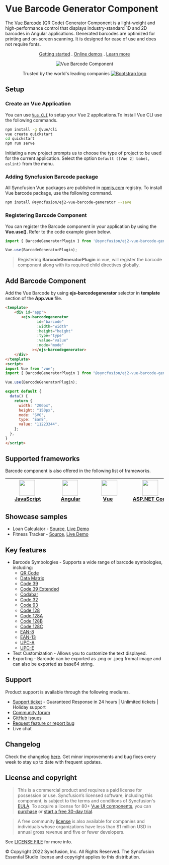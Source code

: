 # Vue Barcode Generator Component

The [Vue Barcode](https://www.syncfusion.com/vue-components/vue-barcode?utm_source=npm&utm_medium=listing&utm_campaign=vue-barcode-npm) (QR Code) Generator Component is a light-weight and high-performance control that displays industry-standard 1D and 2D barcodes in Angular applications. Generated barcodes are optimized for printing and on-screen scanning. It is designed for ease of use and does not require fonts.

<p align="center">
    <a href="https://ej2.syncfusion.com/vue/documentation/barcode/getting-started/?utm_source=npm&utm_medium=listing&utm_campaign=vue-barcode-npm">Getting started</a> . 
    <a href="https://ej2.syncfusion.com/vue/demos/?utm_source=npm&utm_medium=listing&utm_campaign=vue-barcode-npm#/bootstrap5/barcode/ean8">Online demos</a> . 
    <a href="https://www.syncfusion.com/vue-components/vue-barcode?utm_source=npm&utm_medium=listing&utm_campaign=vue-barcode-npm">Learn more</a>
</p>

<p align="center">
	<img src="https://raw.githubusercontent.com/SyncfusionExamples/nuget-img/master/vue/vue-barcode.png" alt="Vue Barcode Component"/>
</p>


<p align="center">
Trusted by the world's leading companies
  <a href="https://www.syncfusion.com">
    <img src="https://raw.githubusercontent.com/SyncfusionExamples/nuget-img/master/syncfusion/syncfusion-trusted-companies.webp" alt="Bootstrap logo">
  </a>
</p>

## Setup

### Create an Vue Application

You can use [`Vue CLI`](https://github.com/vuejs/vue-cli) to setup your Vue 2 applications.To install Vue CLI use the following commands.

```bash
npm install -g @vue/cli
vue create quickstart
cd quickstart
npm run serve
```
Initiating a new project prompts us to choose the type of project to be used for the current application. Select the option `Default ([Vue 2] babel, eslint)` from the menu.

### Adding Syncfusion Barcode package

All Syncfusion Vue packages are published in [npmjs.com](https://www.npmjs.com/~syncfusionorg) registry. To install Vue barcode package, use the following command.

```bash
npm install @syncfusion/ej2-vue-barcode-generator --save
```

### Registering Barcode Component

You can register the Barcode component in your application by using the **Vue.use()**. Refer to the code example given below.

```typescript
import { BarcodeGeneratorPlugin } from '@syncfusion/ej2-vue-barcode-generator';

Vue.use(BarcodeGeneratorPlugin);
```

> Registering **BarcodeGeneratorPlugin** in vue, will register the barcode component along with its required child directives globally.

## Add Barcode Component

Add the Vue Barcode by using **ejs-barcodegenerator** selector in **template** section of the **App.vue** file.

```html
<template>
    <div id="app">
       <ejs-barcodegenerator
              id="barcode"  
              :width="width"
              :height="height"
              :type="type"
              :value="value"
              :mode="mode"
            ></ejs-barcodegenerator>
    </div>
</template>
<script>
import Vue from "vue";
import { BarcodeGeneratorPlugin } from "@syncfusion/ej2-vue-barcode-generator";

Vue.use(BarcodeGeneratorPlugin);

export default {
  data() {
    return {
      width: "200px",
      height: "150px",
      mode: "SVG",
      type: "Ean8",
      value: "11223344",
    };
  },
}
</script>
``` 

## Supported frameworks

Barcode component is also offered in the following list of frameworks.

| [<img src="https://ej2.syncfusion.com/github/images/js.svg" height="50" />](https://www.syncfusion.com/javascript-ui-controls?utm_medium=listing&utm_source=github)<br/>&nbsp;&nbsp;&nbsp;&nbsp;&nbsp;[JavaScript](https://www.syncfusion.com/javascript-ui-controls?utm_medium=listing&utm_source=github)&nbsp;&nbsp;&nbsp;&nbsp; | [<img src="https://ej2.syncfusion.com/github/images/angular.svg"  height="50" />](https://www.syncfusion.com/angular-components/?utm_medium=listing&utm_source=github)<br/>&nbsp;&nbsp;&nbsp;&nbsp;&nbsp;&nbsp;&nbsp;[Angular](https://www.syncfusion.com/angular-components/?utm_medium=listing&utm_source=github)&nbsp;&nbsp;&nbsp;&nbsp;&nbsp;&nbsp; | [<img src="https://ej2.syncfusion.com/github/images/vue.svg" height="50" />](https://www.syncfusion.com/vue-ui-components?utm_medium=listing&utm_source=github)<br/>&nbsp;&nbsp;&nbsp;&nbsp;&nbsp;&nbsp;&nbsp;[Vue](https://www.syncfusion.com/vue-ui-components?utm_medium=listing&utm_source=github)&nbsp;&nbsp;&nbsp;&nbsp;&nbsp;&nbsp;&nbsp;&nbsp;&nbsp; | [<img src="https://ej2.syncfusion.com/github/images/netcore.svg" height="50" />](https://www.syncfusion.com/aspnet-core-ui-controls?utm_medium=listing&utm_source=github)<br/>&nbsp;&nbsp;[ASP.NET&nbsp;Core](https://www.syncfusion.com/aspnet-core-ui-controls?utm_medium=listing&utm_source=github)&nbsp;&nbsp; | [<img src="https://ej2.syncfusion.com/github/images/netmvc.svg" height="50" />](https://www.syncfusion.com/aspnet-mvc-ui-controls?utm_medium=listing&utm_source=github)<br/>&nbsp;&nbsp;[ASP.NET&nbsp;MVC](https://www.syncfusion.com/aspnet-mvc-ui-controls?utm_medium=listing&utm_source=github)&nbsp;&nbsp; | 
| :-----: | :-----: | :-----: | :-----: | :-----: |

## Showcase samples

* Loan Calculator - [Source](https://github.com/syncfusion/ej2-showcase-vue-loan-calculator), [Live Demo](https://ej2.syncfusion.com/showcase/vue/loancalculator/?utm_source=npm&utm_medium=listing&utm_campaign=vue-barcode-npm#/default)
* Fitness Tracker - [Source](https://github.com/SyncfusionExamples/showcase-vue-health-tracker-dashboard-demo), [Live Demo](https://ej2.syncfusion.com/showcase/vue/fitness-tracker-app/)

## Key features

* Barcode Symbologies - Supports a wide range of barcode symbologies, including:
	* [QR Code](https://ej2.syncfusion.com/vue/demos/#/bootstrap5/barcode/qrcode.html)
	* [Data Matrix](https://ej2.syncfusion.com/vue/demos/#/bootstrap5/barcode/datamatrix.html)
	* [Code 39](https://ej2.syncfusion.com/vue/demos/#/bootstrap5/barcode/code39.html)
	* [Code 39 Extended](https://ej2.syncfusion.com/vue/demos/#/bootstrap5/barcode/code39Extd.html)
	* [Codabar](https://ej2.syncfusion.com/vue/demos/#/bootstrap5/barcode/codabar.html)
	* [Code 32](https://ej2.syncfusion.com/vue/demos/#/bootstrap5/barcode/code32.html)
	* [Code 93](https://ej2.syncfusion.com/vue/demos/#/bootstrap5/barcode/code93.html)
	* [Code 128](https://ej2.syncfusion.com/vue/demos/#/bootstrap5/barcode/code128.html)
	* [Code 128A](https://ej2.syncfusion.com/vue/demos/#/bootstrap5/barcode/code128A.html)
	* [Code 128B](https://ej2.syncfusion.com/vue/demos/#/bootstrap5/barcode/code128B.html)
	* [Code 128C](https://ej2.syncfusion.com/vue/demos/#/bootstrap5/barcode/code128C.html)
	* [EAN-8](https://ej2.syncfusion.com/vue/demos/#/bootstrap5/barcode/ean8.html)
	* [EAN-13](https://ej2.syncfusion.com/vue/demos/#/bootstrap5/barcode/ean13.html)
	* [UPC-A](https://ej2.syncfusion.com/vue/demos/#/bootstrap5/barcode/upca.html	)
	* [UPC-E](https://ej2.syncfusion.com/vue/demos/#/bootstrap5/barcode/upce.html)
* Text Customization - Allows you to customize the text displayed.
* Exporting - Barcode can be exported as .png or .jpeg fromat image and can also be exported as base64 string.

## Support

Product support is available through the following mediums.

* [Support ticket](https://support.syncfusion.com/support/tickets/create) - Guaranteed Response in 24 hours | Unlimited tickets | Holiday support
* [Community forum](https://www.syncfusion.com/forums/vue-js2?utm_source=npm&utm_medium=listing&utm_campaign=vue-barcode-npm)
* [GitHub issues](https://github.com/syncfusion/ej2-vue-ui-components/issues/new)
* [Request feature or report bug](https://www.syncfusion.com/feedback/vue?utm_source=npm&utm_medium=listing&utm_campaign=vue-barcode-npm)
* Live chat

## Changelog

Check the changelog [here](https://ej2.syncfusion.com/vue/documentation/release-notes). Get minor improvements and bug fixes every week to stay up to date with frequent updates.

## License and copyright

> This is a commercial product and requires a paid license for possession or use. Syncfusion’s licensed software, including this component, is subject to the terms and conditions of Syncfusion's [EULA](https://www.syncfusion.com/eula/es/). To acquire a license for 80+ [Vue UI components](https://www.syncfusion.com/vue-components), you can [purchase](https://www.syncfusion.com/sales/products) or [start a free 30-day trial](https://www.syncfusion.com/account/manage-trials/start-trials).

> A free community [license](https://www.syncfusion.com/products/communitylicense) is also available for companies and individuals whose organizations have less than $1 million USD in annual gross revenue and five or fewer developers.

See [LICENSE FILE](https://github.com/syncfusion/ej2-vue-ui-components/blob/master/license) for more info.

&copy; Copyright 2022 Syncfusion, Inc. All Rights Reserved. The Syncfusion Essential Studio license and copyright applies to this distribution.